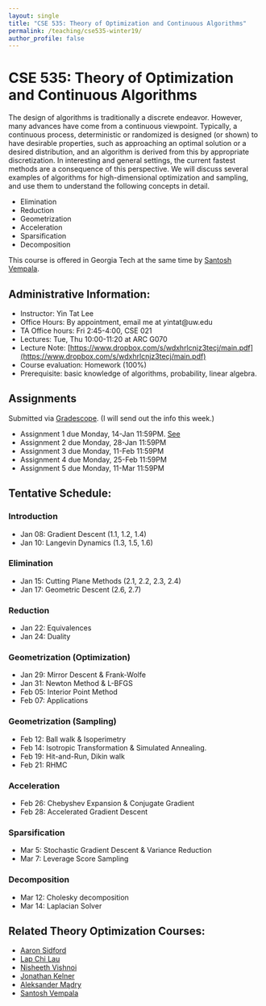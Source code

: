 ```yaml
---
layout: single
title: "CSE 535: Theory of Optimization and Continuous Algorithms"
permalink: /teaching/cse535-winter19/
author_profile: false
---
```


# CSE 535: Theory of Optimization and Continuous Algorithms

The design of algorithms is traditionally a discrete endeavor. However, many advances have come from a continuous viewpoint. Typically, a continuous process, deterministic or randomized is designed (or shown) to have desirable properties, such as approaching an optimal solution or a desired distribution, and an algorithm is derived from this by appropriate discretization. In interesting and general settings, the current fastest methods are a consequence of this perspective. We will discuss several examples of algorithms for high-dimensional optimization and sampling, and use them to understand the following concepts in detail.
+ Elimination
+ Reduction
+ Geometrization
+ Acceleration
+ Sparsification
+ Decomposition

This course is offered in Georgia Tech at the same time by [Santosh Vempala](https://santoshv.github.io/contalgos.html).


## Administrative Information:
+ Instructor: Yin Tat Lee
+ Office Hours: By appointment, email me at yintat@<span style="display: none;">ignoreme-</span>uw.edu
+ TA Office hours: Fri 2:45-4:00, CSE 021
+ Lectures: Tue, Thu 10:00-11:20 at ARC G070
+ Lecture Note: [https://www.dropbox.com/s/wdxhrlcnjz3tecj/main.pdf](https://www.dropbox.com/s/wdxhrlcnjz3tecj/main.pdf)
+ Course evaluation: Homework (100%)
+ Prerequisite: basic knowledge of algorithms, probability, linear algebra.

## Assignments

Submitted via [Gradescope](https://www.gradescope.com/courses/35189). (I will send out the info this week.)
+ Assignment 1 due Monday, 14-Jan 11:59PM. [See](http://yintat.com/pdf/hw1.pdf)
+ Assignment 2 due Monday, 28-Jan 11:59PM
+ Assignment 3 due Monday, 11-Feb 11:59PM
+ Assignment 4 due Monday, 25-Feb 11:59PM
+ Assignment 5 due Monday, 11-Mar 11:59PM

## Tentative Schedule:

### Introduction
+ Jan 08: Gradient Descent (1.1, 1.2, 1.4)
+ Jan 10: Langevin Dynamics (1.3, 1.5, 1.6)

### Elimination
+ Jan 15: Cutting Plane Methods (2.1, 2.2, 2.3, 2.4)
+ Jan 17: Geometric Descent (2.6, 2.7)

### Reduction
+ Jan 22: Equivalences
+ Jan 24: Duality

### Geometrization (Optimization)
+ Jan 29: Mirror Descent & Frank-Wolfe
+ Jan 31: Newton Method & L-BFGS
+ Feb 05: Interior Point Method
+ Feb 07: Applications

### Geometrization (Sampling)
+ Feb 12: Ball walk & Isoperimetry
+ Feb 14: Isotropic Transformation & Simulated Annealing.
+ Feb 19: Hit-and-Run, Dikin walk
+ Feb 21: RHMC

### Acceleration
+ Feb 26: Chebyshev Expansion & Conjugate Gradient 
+ Feb 28: Accelerated Gradient Descent

### Sparsification
+ Mar 5: Stochastic Gradient Descent & Variance Reduction
+ Mar 7: Leverage Score Sampling

### Decomposition
+ Mar 12: Cholesky decomposition
+ Mar 14: Laplacian Solver

## Related Theory Optimization Courses:
+ [Aaron Sidford](http://www.aaronsidford.com/sp17_opt_theory.html)
+ [Lap Chi Lau](https://cs.uwaterloo.ca/~lapchi/cs798/index.html)
+ [Nisheeth Vishnoi](https://nisheethvishnoi.wordpress.com/convex-optimization/)
+ [Jonathan Kelner](http://stellar.mit.edu/S/course/18/sp14/18.409/index.html)
+ [Aleksander Mądry](http://courses.csail.mit.edu/6.S978/)
+ [Santosh Vempala](https://algorithms2017.wordpress.com/lectures/)
